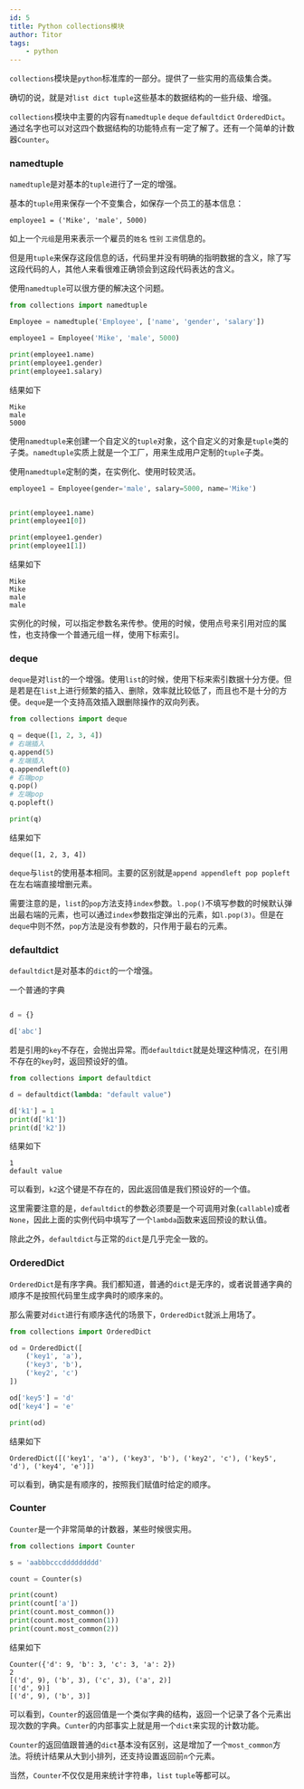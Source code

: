 ```yaml
---
id: 5
title: Python collections模块
author: Titor
tags: 
    - python
---
```



`collections`模块是`python`标准库的一部分。提供了一些实用的高级集合类。

<!--more-->

确切的说，就是对`list dict tuple`这些基本的数据结构的一些升级、增强。

`collections`模块中主要的内容有`namedtuple` `deque` `defaultdict` `OrderedDict`。通过名字也可以对这四个数据结构的功能特点有一定了解了。还有一个简单的计数器`Counter`。

### namedtuple

`namedtuple`是对基本的`tuple`进行了一定的增强。

基本的`tuple`用来保存一个不变集合，如保存一个员工的基本信息：

```
employee1 = ('Mike', 'male', 5000)
```

如上一个`元组`是用来表示一个雇员的`姓名` `性别` `工资`信息的。

但是用`tuple`来保存这段信息的话，代码里并没有明确的指明数据的含义，除了写这段代码的人，其他人来看很难正确领会到这段代码表达的含义。

使用`namedtuple`可以很方便的解决这个问题。

```python
from collections import namedtuple

Employee = namedtuple('Employee', ['name', 'gender', 'salary'])

employee1 = Employee('Mike', 'male', 5000)

print(employee1.name)
print(employee1.gender)
print(employee1.salary)
```

结果如下

```
Mike
male
5000
```

使用`namedtuple`来创建一个自定义的`tuple`对象，这个自定义的对象是`tuple`类的子类。`namedtuple`实质上就是一个工厂，用来生成用户定制的`tuple`子类。

使用`namedtuple`定制的类，在实例化、使用时较灵活。

```python
employee1 = Employee(gender='male', salary=5000, name='Mike')


print(employee1.name)
print(employee1[0])

print(employee1.gender)
print(employee1[1])

```

结果如下

```
Mike
Mike
male
male
```

实例化的时候，可以指定参数名来传参。使用的时候，使用点号来引用对应的属性，也支持像一个普通元组一样，使用下标索引。


### deque

`deque`是对`list`的一个增强。使用`list`的时候，使用下标来索引数据十分方便。但是若是在`list`上进行频繁的插入、删除，效率就比较低了，而且也不是十分的方便。`deque`是一个支持高效插入跟删除操作的双向列表。

```python
from collections import deque

q = deque([1, 2, 3, 4])
# 右端插入
q.append(5)
# 左端插入
q.appendleft(0)
# 右端pop
q.pop()
# 左端pop
q.popleft()

print(q)
```

结果如下

```
deque([1, 2, 3, 4])
```

`deque`与`list`的使用基本相同。主要的区别就是`append appendleft pop popleft`在左右端直接增删元素。

需要注意的是，`list`的`pop`方法支持`index`参数。`l.pop()`不填写参数的时候默认弹出最右端的元素，也可以通过`index`参数指定弹出的元素，如`l.pop(3)`。但是在`deque`中则不然，`pop`方法是没有参数的，只作用于最右的元素。


### defaultdict

`defaultdict`是对基本的`dict`的一个增强。

一个普通的字典

```python

d = {}

d['abc']

```

若是引用的`key`不存在，会抛出异常。而`defaultdict`就是处理这种情况，在引用不存在的`key`时，返回预设好的值。

```python
from collections import defaultdict

d = defaultdict(lambda: "default value")

d['k1'] = 1
print(d['k1'])
print(d['k2'])
```

结果如下

```
1
default value
```

可以看到，`k2`这个键是不存在的，因此返回值是我们预设好的一个值。

这里需要注意的是，`defaultdict`的参数必须要是一个可调用对象(`callable`)或者`None`，因此上面的实例代码中填写了一个`lambda`函数来返回预设的默认值。

除此之外，`defaultdict`与正常的`dict`是几乎完全一致的。

### OrderedDict

`OrderedDict`是有序字典。我们都知道，普通的`dict`是无序的，或者说普通字典的顺序不是按照代码里生成字典时的顺序来的。

那么需要对`dict`进行有顺序迭代的场景下，`OrderedDict`就派上用场了。

```python
from collections import OrderedDict

od = OrderedDict([
    ('key1', 'a'),
    ('key3', 'b'),
    ('key2', 'c')
])

od['key5'] = 'd'
od['key4'] = 'e'

print(od)
```

结果如下

```
OrderedDict([('key1', 'a'), ('key3', 'b'), ('key2', 'c'), ('key5', 'd'), ('key4', 'e')])
```

可以看到，确实是有顺序的，按照我们赋值时给定的顺序。

### Counter

`Counter`是一个非常简单的计数器，某些时候很实用。

```python
from collections import Counter

s = 'aabbbcccddddddddd'

count = Counter(s)

print(count)
print(count['a'])
print(count.most_common())
print(count.most_common(1))
print(count.most_common(2))
```

结果如下

```
Counter({'d': 9, 'b': 3, 'c': 3, 'a': 2})
2
[('d', 9), ('b', 3), ('c', 3), ('a', 2)]
[('d', 9)]
[('d', 9), ('b', 3)]
```

可以看到，`Counter`的返回值是一个类似字典的结构，返回一个记录了各个元素出现次数的字典。`Cunter`的内部事实上就是用一个`dict`来实现的计数功能。

`Counter`的返回值跟普通的`dict`基本没有区别，这是增加了一个`most_common`方法。将统计结果从大到小排列，还支持设置返回前`n`个元素。

当然，`Counter`不仅仅是用来统计字符串，`list` `tuple`等都可以。



